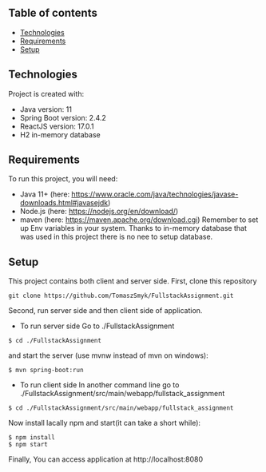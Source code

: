 ## Table of contents
* [Technologies](#technologies)
* [Requirements](#requirements)
* [Setup](#setup)
	
## Technologies
Project is created with:
* Java version: 11
* Spring Boot version: 2.4.2
* ReactJS version: 17.0.1
* H2 in-memory database

## Requirements
To run this project, you will need:
* Java 11+ (here: https://www.oracle.com/java/technologies/javase-downloads.html#javasejdk)
* Node.js (here: https://nodejs.org/en/download/)
* maven (here: https://maven.apache.org/download.cgi)
Remember to set up Env variables in your system.
Thanks to in-memory database that was used in this project there is no nee to setup database.
	
## Setup
This project contains both client and server side. 
First, clone this repository
```
git clone https://github.com/TomaszSmyk/FullstackAssignment.git
```
Second, run server side and then client side of application.
* To run server side
Go to ./FullstackAssignment 

```
$ cd ./FullstackAssignment
```
and start the server (use mvnw instead of mvn on windows):
```
$ mvn spring-boot:run
```

* To run client side
In another command line go to ./FullstackAssignment/src/main/webapp/fullstack_assignment
```
$ cd ./FullstackAssignment/src/main/webapp/fullstack_assignment
```
Now install lacally npm and start(it can take a short while):
```
$ npm install
$ npm start
```

Finally, You can access application at http://localhost:8080

